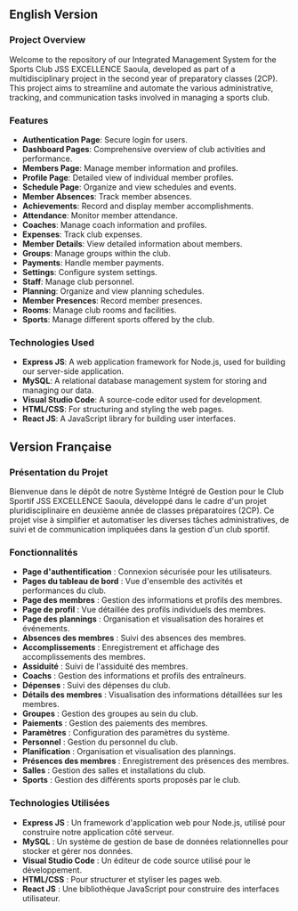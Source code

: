## English Version

### Project Overview

Welcome to the repository of our Integrated Management System for the Sports Club JSS EXCELLENCE Saoula, developed as part of a multidisciplinary project in the second year of preparatory classes (2CP). This project aims to streamline and automate the various administrative, tracking, and communication tasks involved in managing a sports club.

### Features

- **Authentication Page**: Secure login for users.
- **Dashboard Pages**: Comprehensive overview of club activities and performance.
- **Members Page**: Manage member information and profiles.
- **Profile Page**: Detailed view of individual member profiles.
- **Schedule Page**: Organize and view schedules and events.
- **Member Absences**: Track member absences.
- **Achievements**: Record and display member accomplishments.
- **Attendance**: Monitor member attendance.
- **Coaches**: Manage coach information and profiles.
- **Expenses**: Track club expenses.
- **Member Details**: View detailed information about members.
- **Groups**: Manage groups within the club.
- **Payments**: Handle member payments.
- **Settings**: Configure system settings.
- **Staff**: Manage club personnel.
- **Planning**: Organize and view planning schedules.
- **Member Presences**: Record member presences.
- **Rooms**: Manage club rooms and facilities.
- **Sports**: Manage different sports offered by the club.


### Technologies Used

- **Express JS**: A web application framework for Node.js, used for building our server-side application.
- **MySQL**: A relational database management system for storing and managing our data.
- **Visual Studio Code**: A source-code editor used for development.
- **HTML/CSS**: For structuring and styling the web pages.
- **React JS**: A JavaScript library for building user interfaces.


## Version Française

### Présentation du Projet

Bienvenue dans le dépôt de notre Système Intégré de Gestion pour le Club Sportif JSS EXCELLENCE Saoula, développé dans le cadre d'un projet pluridisciplinaire en deuxième année de classes préparatoires (2CP). Ce projet vise à simplifier et automatiser les diverses tâches administratives, de suivi et de communication impliquées dans la gestion d'un club sportif.

### Fonctionnalités

- **Page d'authentification** : Connexion sécurisée pour les utilisateurs.
- **Pages du tableau de bord** : Vue d'ensemble des activités et performances du club.
- **Page des membres** : Gestion des informations et profils des membres.
- **Page de profil** : Vue détaillée des profils individuels des membres.
- **Page des plannings** : Organisation et visualisation des horaires et événements.
- **Absences des membres** : Suivi des absences des membres.
- **Accomplissements** : Enregistrement et affichage des accomplissements des membres.
- **Assiduité** : Suivi de l'assiduité des membres.
- **Coachs** : Gestion des informations et profils des entraîneurs.
- **Dépenses** : Suivi des dépenses du club.
- **Détails des membres** : Visualisation des informations détaillées sur les membres.
- **Groupes** : Gestion des groupes au sein du club.
- **Paiements** : Gestion des paiements des membres.
- **Paramètres** : Configuration des paramètres du système.
- **Personnel** : Gestion du personnel du club.
- **Planification** : Organisation et visualisation des plannings.
- **Présences des membres** : Enregistrement des présences des membres.
- **Salles** : Gestion des salles et installations du club.
- **Sports** : Gestion des différents sports proposés par le club.

### Technologies Utilisées

- **Express JS** : Un framework d'application web pour Node.js, utilisé pour construire notre application côté serveur.
- **MySQL** : Un système de gestion de base de données relationnelles pour stocker et gérer nos données.
- **Visual Studio Code** : Un éditeur de code source utilisé pour le développement.
- **HTML/CSS** : Pour structurer et styliser les pages web.
- **React JS** : Une bibliothèque JavaScript pour construire des interfaces utilisateur.
